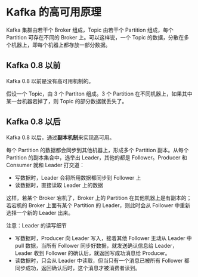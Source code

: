 # Kafka 的高可用原理

Kafka 集群由若干个 Broker 组成，Topic 由若干个 Partition 组成，每个 Partition 可存在不同的 Broker 上。可以这样说，一个 Topic 的数据，分散在多个机器上，即每个机器上都存放一部分数据。

## Kafka 0.8 以前

Kafka 0.8 以前是没有高可用机制的。

假设一个 Topic，由 3 个 Partiton 组成。3 个 Partition 在不同机器上，如果其中某一台机器宕掉了，则 Topic 的部分数据就丢失了。

## Kafka 0.8 以后

Kafka 0.8 以后，通过**副本机制**来实现高可用。

每个 Partition 的数据都会同步到其他机器上，形成多个 Partition 副本。从每个 Partition 的副本集合中，选举出 Leader，其他的都是 Follower。Producer 和 Consumer 就和 Leader 打交道：

- 写数据时，Leader 会将所用数据都同步到 Follower 上
- 读数据时，直接读取 Leader 上的数据

这样，若某个 Broker 宕机了，Broker 上的 Partition 在其他机器上是有副本的；若宕机的 Broker 上面有某个 Partition 的 Leader，则此时会从 Follower 中重新选择一个新的 Leader 出来。

注意：Leader 的读写细节

- 写数据时，Producer 向 Leader 写入，接着其他 Follower 主动从 Leader 中 pull 数据，当所有 Follower 同步好数据，就发送确认信息给 Leader，Leader 收到 Follower 的确认后，就返回写成功消息给 Producer。
- 读数据时，只会从 Leader 中读取，但当只有一个消息已被所有 Follower 都同步成功，返回确认后时，这个消息才被消费者读到。
